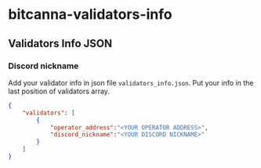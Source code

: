 # bitcanna-validators-info

## Validators Info JSON

### Discord nickname

Add your validator info in json file `validators_info.json`.
Put your info in the last position of validators array.

```json
{
    "validators": [
        {
            "operator_address":"<YOUR OPERATOR ADDRESS>",
            "discord_nickname":"<YOUR DISCORD NICKNAME>"
        }
    ]
}
```